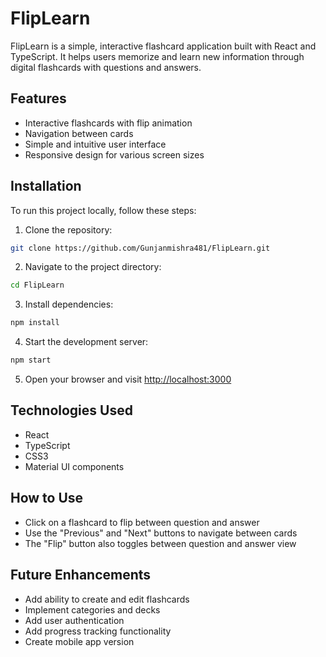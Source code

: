 # FlipLearn

FlipLearn is a simple, interactive flashcard application built with React and TypeScript. It helps users memorize and learn new information through digital flashcards with questions and answers.

## Features

- Interactive flashcards with flip animation
- Navigation between cards
- Simple and intuitive user interface
- Responsive design for various screen sizes

## Installation

To run this project locally, follow these steps:

1. Clone the repository:
```bash
git clone https://github.com/Gunjanmishra481/FlipLearn.git
```

2. Navigate to the project directory:
```bash
cd FlipLearn
```

3. Install dependencies:
```bash
npm install
```

4. Start the development server:
```bash
npm start
```

5. Open your browser and visit [http://localhost:3000](http://localhost:3000)

## Technologies Used

- React
- TypeScript
- CSS3
- Material UI components

## How to Use

- Click on a flashcard to flip between question and answer
- Use the "Previous" and "Next" buttons to navigate between cards
- The "Flip" button also toggles between question and answer view

## Future Enhancements

- Add ability to create and edit flashcards
- Implement categories and decks
- Add user authentication
- Add progress tracking functionality
- Create mobile app version


